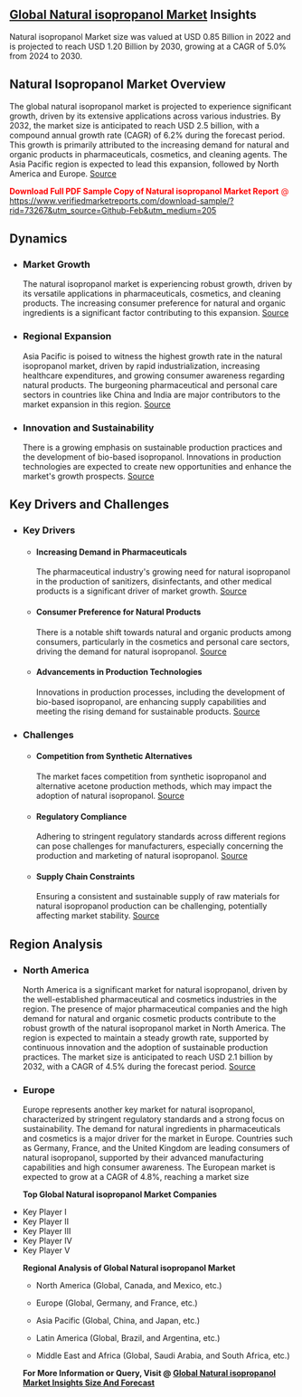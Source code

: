 <h2><a href="https://www.verifiedmarketreports.com/download-sample/?rid=73267&amp;utm_source=Github&amp;utm_medium=205" target="_blank">Global Natural isopropanol Market</a> Insights</h2><p>Natural isopropanol Market size was valued at USD 0.85 Billion in 2022 and is projected to reach USD 1.20 Billion by 2030, growing at a CAGR of 5.0% from 2024 to 2030.</p><p> <h2>Natural Isopropanol Market Overview</h2> <p>The global natural isopropanol market is projected to experience significant growth, driven by its extensive applications across various industries. By 2032, the market size is anticipated to reach USD 2.5 billion, with a compound annual growth rate (CAGR) of 6.2% during the forecast period. This growth is primarily attributed to the increasing demand for natural and organic products in pharmaceuticals, cosmetics, and cleaning agents. The Asia Pacific region is expected to lead this expansion, followed by North America and Europe. <a href="https://dataintelo.com/report/natural-isopropanol-market">Source</a></p> <p><p><span class=""><span style="color: #ff0000;"><strong>Download Full PDF Sample Copy of Natural isopropanol Market Report</strong> @ </span><a href="https://www.verifiedmarketreports.com/download-sample/?rid=73267&amp;utm_source=Github-Feb&amp;utm_medium=205" target="_blank">https://www.verifiedmarketreports.com/download-sample/?rid=73267&amp;utm_source=Github-Feb&amp;utm_medium=205</a></span></p></p> <h2>Dynamics</h2> <ul> <li><h3>Market Growth</h3> <p>The natural isopropanol market is experiencing robust growth, driven by its versatile applications in pharmaceuticals, cosmetics, and cleaning products. The increasing consumer preference for natural and organic ingredients is a significant factor contributing to this expansion. <a href="https://dataintelo.com/report/natural-isopropanol-market">Source</a></p> </li> <li><h3>Regional Expansion</h3> <p>Asia Pacific is poised to witness the highest growth rate in the natural isopropanol market, driven by rapid industrialization, increasing healthcare expenditures, and growing consumer awareness regarding natural products. The burgeoning pharmaceutical and personal care sectors in countries like China and India are major contributors to the market expansion in this region. <a href="https://dataintelo.com/report/natural-isopropanol-market">Source</a></p> </li> <li><h3>Innovation and Sustainability</h3> <p>There is a growing emphasis on sustainable production practices and the development of bio-based isopropanol. Innovations in production technologies are expected to create new opportunities and enhance the market's growth prospects. <a href="https://www.globenewswire.com/en/news-release/2023/08/23/2730170/28124/en/Global-Isopropyl-Alcohol-IPA-Market-Analysis-2023-2028-Bio-based-IPA-Innovation-Unlocks-New-Avenues-in-a-Changing-Market-Landscape.html">Source</a></p> </li> </ul> <h2>Key Drivers and Challenges</h2> <ul> <li><h3>Key Drivers</h3> <ul> <li><h4>Increasing Demand in Pharmaceuticals</h4> <p>The pharmaceutical industry's growing need for natural isopropanol in the production of sanitizers, disinfectants, and other medical products is a significant driver of market growth. <a href="https://www.globenewswire.com/en/news-release/2023/08/23/2730170/28124/en/Global-Isopropyl-Alcohol-IPA-Market-Analysis-2023-2028-Bio-based-IPA-Innovation-Unlocks-New-Avenues-in-a-Changing-Market-Landscape.html">Source</a></p> </li> <li><h4>Consumer Preference for Natural Products</h4> <p>There is a notable shift towards natural and organic products among consumers, particularly in the cosmetics and personal care sectors, driving the demand for natural isopropanol. <a href="https://dataintelo.com/report/natural-isopropanol-market">Source</a></p> </li> <li><h4>Advancements in Production Technologies</h4> <p>Innovations in production processes, including the development of bio-based isopropanol, are enhancing supply capabilities and meeting the rising demand for sustainable products. <a href="https://www.globenewswire.com/en/news-release/2023/08/23/2730170/28124/en/Global-Isopropyl-Alcohol-IPA-Market-Analysis-2023-2028-Bio-based-IPA-Innovation-Unlocks-New-Avenues-in-a-Changing-Market-Landscape.html">Source</a></p> </li> </ul> </li> <li><h3>Challenges</h3> <ul> <li><h4>Competition from Synthetic Alternatives</h4> <p>The market faces competition from synthetic isopropanol and alternative acetone production methods, which may impact the adoption of natural isopropanol. <a href="https://www.globenewswire.com/en/news-release/2023/08/23/2730170/28124/en/Global-Isopropyl-Alcohol-IPA-Market-Analysis-2023-2028-Bio-based-IPA-Innovation-Unlocks-New-Avenues-in-a-Changing-Market-Landscape.html">Source</a></p> </li> <li><h4>Regulatory Compliance</h4> <p>Adhering to stringent regulatory standards across different regions can pose challenges for manufacturers, especially concerning the production and marketing of natural isopropanol. <a href="https://dataintelo.com/report/natural-isopropanol-market">Source</a></p> </li> <li><h4>Supply Chain Constraints</h4> <p>Ensuring a consistent and sustainable supply of raw materials for natural isopropanol production can be challenging, potentially affecting market stability. <a href="https://www.globenewswire.com/en/news-release/2023/08/23/2730170/28124/en/Global-Isopropyl-Alcohol-IPA-Market-Analysis-2023-2028-Bio-based-IPA-Innovation-Unlocks-New-Avenues-in-a-Changing-Market-Landscape.html">Source</a></p> </li> </ul> </li> </ul> <h2>Region Analysis</h2> <ul> <li><h3>North America</h3> <p>North America is a significant market for natural isopropanol, driven by the well-established pharmaceutical and cosmetics industries in the region. The presence of major pharmaceutical companies and the high demand for natural and organic cosmetic products contribute to the robust growth of the natural isopropanol market in North America. The region is expected to maintain a steady growth rate, supported by continuous innovation and the adoption of sustainable production practices. The market size is anticipated to reach USD 2.1 billion by 2032, with a CAGR of 4.5% during the forecast period. <a href="https://dataintelo.com/report/natural-isopropanol-market">Source</a></p> </li> <li><h3>Europe</h3> <p>Europe represents another key market for natural isopropanol, characterized by stringent regulatory standards and a strong focus on sustainability. The demand for natural ingredients in pharmaceuticals and cosmetics is a major driver for the market in Europe. Countries such as Germany, France, and the United Kingdom are leading consumers of natural isopropanol, supported by their advanced manufacturing capabilities and high consumer awareness. The European market is expected to grow at a CAGR of 4.8%, reaching a market size</p><p><strong>Top Global Natural isopropanol Market Companies</strong></p><div data-test-id=""><p><li>Key Player I</li><li> Key Player II</li><li> Key Player III</li><li> Key Player IV</li><li> Key Player V</li></p><div><strong>Regional Analysis of&nbsp;Global Natural isopropanol Market</strong></div><ul><li dir="ltr"><p dir="ltr">North America&nbsp;(Global, Canada, and Mexico, etc.)</p></li><li dir="ltr"><p dir="ltr">Europe (Global, Germany, and France, etc.)</p></li><li dir="ltr"><p dir="ltr">Asia Pacific&nbsp;(Global, China, and Japan, etc.)</p></li><li dir="ltr"><p dir="ltr">Latin America&nbsp;(Global, Brazil, and Argentina, etc.)</p></li><li dir="ltr">Middle East and Africa&nbsp;(Global, Saudi Arabia, and South Africa, etc.)</li></ul><p><strong>For More Information or Query, Visit @&nbsp;</strong><strong><a href="https://www.verifiedmarketreports.com/product/natural-isopropanol-market-insights-2019-global-and-chinese-analysis-and-forecast-to-2024/?utm_source=Github&amp;utm_medium=205" target="_blank">Global Natural isopropanol Market Insights Size And Forecast</a></strong></p></div>
